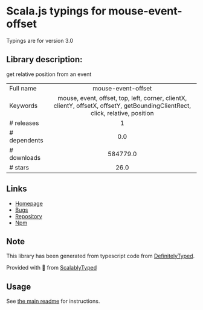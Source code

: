 
# Scala.js typings for mouse-event-offset

Typings are for version 3.0

## Library description:
get relative position from an event

|                    |                 |
| ------------------ | :-------------: |
| Full name          | mouse-event-offset |
| Keywords           | mouse, event, offset, top, left, corner, clientX, clientY, offsetX, offsetY, getBoundingClientRect, click, relative, position |
| # releases         | 1 |
| # dependents       | 0.0 |
| # downloads        | 584779.0 |
| # stars            | 26.0 |

## Links
- [Homepage](https://github.com/mattdesl/mouse-event-offset)
- [Bugs](https://github.com/mattdesl/mouse-event-offset/issues)
- [Repository](https://github.com/mattdesl/mouse-event-offset)
- [Npm](https://www.npmjs.com/package/mouse-event-offset)
    


## Note
This library has been generated from typescript code from [DefinitelyTyped](https://definitelytyped.org).

Provided with :purple_heart: from [ScalablyTyped](https://github.com/oyvindberg/ScalablyTyped)

## Usage
See [the main readme](../../readme.md) for instructions.


